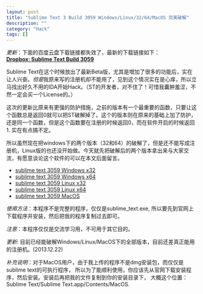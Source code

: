 ```yaml
---
layout: post
title: "Sublime Text 3 Build 3059 Windows/Linux/32/64/MacOS 完美破解"
description: ""
category: "Hack"
tags: []
---
```


 *更新*：下面的百度云盘下载链接都失效了，最新的下载链接如下：    
[**Dropbox: Sublime Text Build 3059**](https://www.dropbox.com/sh/n2xf7xvao1pya13/AADxxrbCekZzMU7zFV6sqng0a)

Sublime Text在这个时候放出了最新Beta版，尤其是增加了很多的功能后，实在让人兴奋。*但是*我原来写的注册机却不能用了，见到这个情况实在是心痒，所以立马找出好久不用的IDA开始Hack。（ST的开发者，对不住了！可惜我囊肿羞涩，不然一定会买一个License的。）    

这次的更新比原来有更强的防护措施，之前的版本有一个最重要的函数，只要让这个函数总是返回0就可以把ST破解掉了。这个的版本则在原来的基础上加了防护，还是同一个函数，但是这个函数要在注册的时候返回0，而在软件开启的时候返回1. 实在有点搞不定。    

所以虽然现在把windows下的两个版本（32和64）的破解了，但是还不能写成注册机，Linux版的也还没开始做。今天就先把破解后的两个版本拿出来与大家交流，有愿意谈论这个软件的可以在本文后面留言。    

* [sublime text 3059 Windows x32](http://yun.baidu.com/share/link?shareid=3772766860&uk=2986591212)
* [sublime text 3059 Windows x64](http://yun.baidu.com/share/link?shareid=3780798375&uk=2986591212)
* [sublime text 3059 Linux x32](http://yun.baidu.com/share/link?shareid=3756674317&uk=2986591212)
* [sublime text 3059 Linux x64](http://yun.baidu.com/share/link?shareid=3762073257&uk=2986591212)
* [sublime text 3059 MacOS](http://yun.baidu.com/share/link?shareid=1789397571&uk=2986591212)

*使用方法*：本程序不是完整的程序，仅仅是sublime_text.exe, 所以要先到官网上下载程序并安装，然后把我的程序复制过去即可。    

*注意*：本程序仅仅是交流学习用，不可用于其它目的。    

*更新*: 目前已经能破解Windows/Linux/MacOS下的全部版本，目前还差真正能用的注册机。(2013.12.22)    

*补充说明*：对于MacOS用户，由于我上传的程序不是dmg安装包，而仅仅是sublime text的可执行程序，
所以为了能顺利使用，你应该先从官网下载安装程序，然后安装。安装后再把我的文件复制到你的安装目录下，
大概这个位置：Sublime Text/Sublime Text.app/Contents/MacOS.


